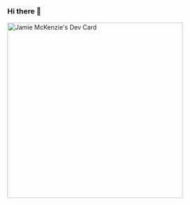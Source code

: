 ### Hi there 👋

<!--
**jmck-fourleaf/jmck-fourleaf** is a ✨ _special_ ✨ repository because its `README.md` (this file) appears on your GitHub profile.

Here are some ideas to get you started:

- 🔭 I’m currently working on ...
- 🌱 I’m currently learning ...
- 👯 I’m looking to collaborate on ...
- 🤔 I’m looking for help with ...
- 💬 Ask me about ...
- 📫 How to reach me: ...
- 😄 Pronouns: ...
- ⚡ Fun fact: ...
-->

<a href="https://app.daily.dev/jagmckenzie"><img src="https://api.daily.dev/devcards/9d62a2e7a343470d9dd7306e72a46749.png?r=gtt" width="400" alt="Jamie McKenzie's Dev Card"/></a>
